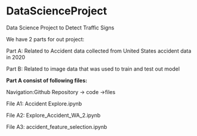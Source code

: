 # DataScienceProject
Data Science Project to Detect Traffic Signs


We have 2 parts for out project:


Part A: Related to Accident data collected from United States accident data in 2020


Part B: Related to image data that was used to train and test out model




**Part A consist of following files:**


Navigation:Github Repository -> code ->files


File A1: Accident Explore.ipynb


File A2: Explore_Accident_WA_2.ipynb


File A3: accident_feature_selection.ipynb


